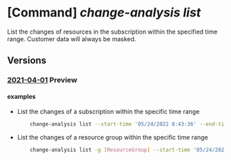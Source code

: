 # [Command] _change-analysis list_

List the changes of resources in the subscription within the specified time range. Customer data will always be masked.

## Versions

### [2021-04-01](/Resources/mgmt-plane/L3N1YnNjcmlwdGlvbnMve30vcHJvdmlkZXJzL21pY3Jvc29mdC5jaGFuZ2VhbmFseXNpcy9jaGFuZ2Vz/2021-04-01.xml) **Preview**

<!-- mgmt-plane /subscriptions/{}/providers/microsoft.changeanalysis/changes 2021-04-01 -->
<!-- mgmt-plane /subscriptions/{}/resourcegroups/{}/providers/microsoft.changeanalysis/changes 2021-04-01 -->

#### examples

- List the changes of a subscription within the specific time range
    ```bash
        change-analysis list --start-time '05/24/2022 8:43:36' --end-time '05/25/2022 9:46:36'
    ```

- List the changes of a resource group within the specific time range
    ```bash
        change-analysis list -g [ResourceGroup] --start-time '05/24/2022 8:43:36' --end-time '05/25/2022 9:46:36'
    ```
